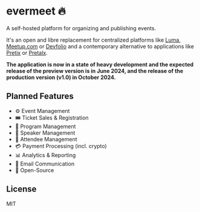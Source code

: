# evermeet 🔥

A self-hosted platform for organizing and publishing events.

It's an open and libre replacement for centralized platforms like [Luma](https://lu.ma), [Meetup.com](https://meetup.com) or [Devfolio](https://devfolio.co/) and a contemporary alternative to applications like [Pretix](https://pretix.eu/about/en/) or [Pretalx](https://pretalx.com/p/about/).

**The application is now in a state of heavy development and the expected release of the preview version is in June 2024, and the release of the production version (v1.0) in October 2024.**

## Planned Features

- ⚙️ Event Management
- 🎟️ Ticket Sales & Registration
- 📅 Program Management
- 🎤 Speaker Management
- 👥 Attendee Management
- 💳 Payment Processing (incl. crypto)
- 📊 Analytics & Reporting
- 📧 Email Communication
- 🔄 Open-Source


## License

MIT
